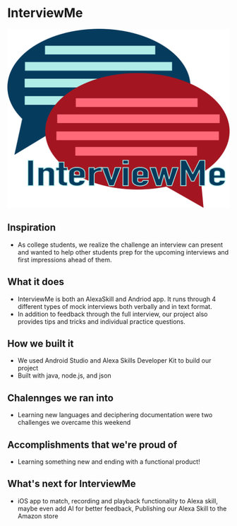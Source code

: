 # InterviewMe
![alt text](https://github.com/arschilke/InterviewMe/blob/master/InterviewMeTitle.png)
## Inspiration
- As college students, we realize the challenge an interview can present and wanted to help other students prep for the upcoming interviews and first impressions ahead of them.

## What it does
- InterviewMe is both an AlexaSkill and Andriod app. It runs through 4 different types of mock interviews both verbally and in text format. 
- In addition to feedback through the full interview, our project also provides tips and tricks and individual practice questions.

## How we built it
- We used Android Studio and Alexa Skills Developer Kit to build our project
- Built with java, node.js, and json

## Chalennges we ran into
- Learning new languages and deciphering documentation were two challenges we overcame this weekend

## Accomplishments that we're proud of
- Learning something new and ending with a functional product!

## What's next for InterviewMe
- iOS app to match, recording and playback functionality to Alexa skill, maybe even add AI for better feedback, Publishing our Alexa Skill to the Amazon store

